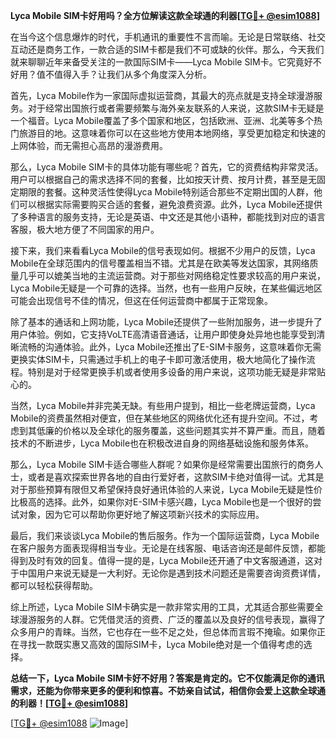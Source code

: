 **Lyca Mobile SIM卡好用吗？全方位解读这款全球通的利器[[TG💪+ @esim1088](https://t.me/s/esim1088)]**

在当今这个信息爆炸的时代，手机通讯的重要性不言而喻。无论是日常联络、社交互动还是商务工作，一款合适的SIM卡都是我们不可或缺的伙伴。那么，今天我们就来聊聊近年来备受关注的一款国际SIM卡——Lyca Mobile SIM卡。它究竟好不好用？值不值得入手？让我们从多个角度深入分析。

首先，Lyca Mobile作为一家国际虚拟运营商，其最大的亮点就是支持全球漫游服务。对于经常出国旅行或者需要频繁与海外亲友联系的人来说，这款SIM卡无疑是一个福音。Lyca Mobile覆盖了多个国家和地区，包括欧洲、亚洲、北美等多个热门旅游目的地。这意味着你可以在这些地方使用本地网络，享受更加稳定和快速的上网体验，而无需担心高昂的漫游费用。

那么，Lyca Mobile SIM卡的具体功能有哪些呢？首先，它的资费结构非常灵活。用户可以根据自己的需求选择不同的套餐，比如按天计费、按月计费，甚至是无固定期限的套餐。这种灵活性使得Lyca Mobile特别适合那些不定期出国的人群，他们可以根据实际需要购买合适的套餐，避免浪费资源。此外，Lyca Mobile还提供了多种语言的服务支持，无论是英语、中文还是其他小语种，都能找到对应的语言客服，极大地方便了不同国家的用户。

接下来，我们来看看Lyca Mobile的信号表现如何。根据不少用户的反馈，Lyca Mobile在全球范围内的信号覆盖相当不错。尤其是在欧美等发达国家，其网络质量几乎可以媲美当地的主流运营商。对于那些对网络稳定性要求较高的用户来说，Lyca Mobile无疑是一个可靠的选择。当然，也有一些用户反映，在某些偏远地区可能会出现信号不佳的情况，但这在任何运营商中都属于正常现象。

除了基本的通话和上网功能，Lyca Mobile还提供了一些附加服务，进一步提升了用户体验。例如，它支持VoLTE高清语音通话，让用户即使身处异地也能享受到清晰流畅的沟通体验。此外，Lyca Mobile还推出了E-SIM卡服务，这意味着你无需更换实体SIM卡，只需通过手机上的电子卡即可激活使用，极大地简化了操作流程。特别是对于经常更换手机或者使用多设备的用户来说，这项功能无疑是非常贴心的。

当然，Lyca Mobile并非完美无缺。有些用户提到，相比一些老牌运营商，Lyca Mobile的资费虽然相对便宜，但在某些地区的网络优化还有提升空间。不过，考虑到其低廉的价格以及全球化的服务覆盖，这些问题其实并不算严重。而且，随着技术的不断进步，Lyca Mobile也在积极改进自身的网络基础设施和服务体系。

那么，Lyca Mobile SIM卡适合哪些人群呢？如果你是经常需要出国旅行的商务人士，或者是喜欢探索世界各地的自由行爱好者，这款SIM卡绝对值得一试。尤其是对于那些预算有限但又希望保持良好通讯体验的人来说，Lyca Mobile无疑是性价比极高的选择。此外，如果你对E-SIM卡感兴趣，Lyca Mobile也是一个很好的尝试对象，因为它可以帮助你更好地了解这项新兴技术的实际应用。

最后，我们来谈谈Lyca Mobile的售后服务。作为一个国际运营商，Lyca Mobile在客户服务方面表现得相当专业。无论是在线客服、电话咨询还是邮件反馈，都能得到及时有效的回复。值得一提的是，Lyca Mobile还开通了中文客服通道，这对于中国用户来说无疑是一大利好。无论你是遇到技术问题还是需要咨询资费详情，都可以轻松获得帮助。

综上所述，Lyca Mobile SIM卡确实是一款非常实用的工具，尤其适合那些需要全球漫游服务的人群。它凭借灵活的资费、广泛的覆盖以及良好的信号表现，赢得了众多用户的青睐。当然，它也存在一些不足之处，但总体而言瑕不掩瑜。如果你正在寻找一款既实惠又高效的国际SIM卡，Lyca Mobile绝对是一个值得考虑的选择。

**总结一下，Lyca Mobile SIM卡好不好用？答案是肯定的。它不仅能满足你的通讯需求，还能为你带来更多的便利和惊喜。不妨亲自试试，相信你会爱上这款全球通的利器！[[TG💪+ @esim1088](https://t.me/s/esim1088)]**

[[TG💪+ @esim1088](https://t.me/s/esim1088) ![Image](https://i.postimg.cc/4NQfJmqS/Snipaste-2025-05-13-00-14-12.png)]